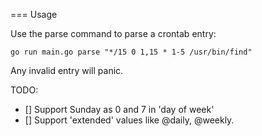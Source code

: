=== Usage

Use the parse command to parse a crontab entry:

`go run main.go parse "*/15 0 1,15 * 1-5 /usr/bin/find"`

Any invalid entry will panic.

TODO:

- [] Support Sunday as 0 and 7 in 'day of week'
- [] Support 'extended' values like @daily, @weekly.

